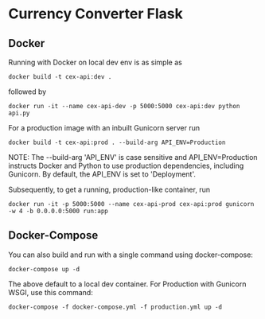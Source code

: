 # Currency Converter Flask

## Docker

Running with Docker on local dev env is as simple as

``docker build -t cex-api:dev .``

followed by

``docker run -it --name cex-api-dev -p 5000:5000 cex-api:dev python api.py``

For a production image with an inbuilt Gunicorn server run

``docker build -t cex-api:prod . --build-arg API_ENV=Production``

NOTE: The --build-arg 'API_ENV' is case sensitive and API_ENV=Production instructs Docker and Python to use production dependencies, including Gunicorn. By default, the API_ENV is set to 'Deployment'.

Subsequently, to get a running, production-like container, run

``docker run -it -p 5000:5000 --name cex-api-prod cex-api:prod gunicorn -w 4 -b 0.0.0.0:5000 run:app``

## Docker-Compose

You can also build and run with a single command using docker-compose:

``docker-compose up -d``

The above default to a local dev container. For Production with Gunicorn WSGI, use this command:

``docker-compose -f docker-compose.yml -f production.yml up -d``
